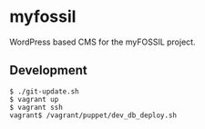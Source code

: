 # myfossil
WordPress based CMS for the myFOSSIL project.

## Development
```
$ ./git-update.sh
$ vagrant up
$ vagrant ssh
vagrant$ /vagrant/puppet/dev_db_deploy.sh
```

